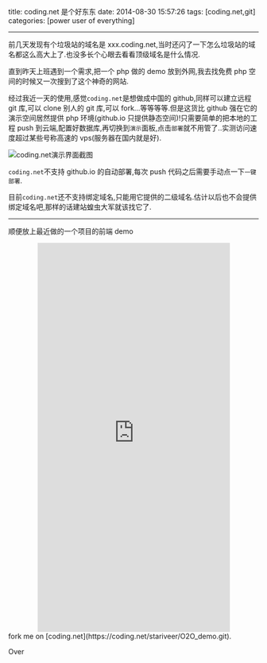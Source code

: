 title: coding.net 是个好东东
date: 2014-08-30 15:57:26
tags: [coding.net,git]
categories: [power user of everything]

---

前几天发现有个垃圾站的域名是 xxx.coding.net,当时还闪了一下怎么垃圾站的域名都这么高大上了.也没多长个心眼去看看顶级域名是什么情况.

直到昨天上班遇到一个需求,把一个 php 做的 demo 放到外网,我去找免费 php 空间的时候又一次搜到了这个神奇的网站.

经过我近一天的使用,感觉`coding.net`是想做成中国的 github,同样可以建立远程 git 库,可以 clone 别人的 git 库,可以 fork...等等等等.但是这货比 github 强在它的演示空间居然提供 php 环境(github.io 只提供静态空间)!只需要简单的把本地的工程 push 到云端,配置好数据库,再切换到`演示`面板,点击`部署`就不用管了..实测访问速度超过某些号称高速的 vps(服务器在国内就是好).

![coding.net演示界面截图](http://stariveer.qiniudn.com/blog/140830/140830_coding.net.jpg)

`coding.net`不支持 github.io 的自动部署,每次 push 代码之后需要手动点一下`一键部署`.

目前`coding.net`还不支持绑定域名,只能用它提供的二级域名.估计以后也不会提供绑定域名吧,那样的话建站蝗虫大军就该找它了.

---

顺便放上最近做的一个项目的前端 demo

<div style="text-align:center">
    <iframe src="http://o2o-demo.coding.io/demo.php" frameborder="0" style="width:387px;height:783px;margin:0 auto;"></iframe>
</div>
fork me on [coding.net](https://coding.net/stariveer/O2O_demo.git).

Over
